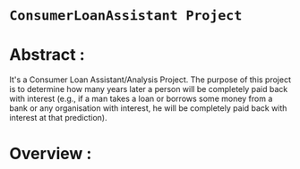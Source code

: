 # `ConsumerLoanAssistant Project `

# Abstract :
<p> It's a Consumer Loan Assistant/Analysis Project. The purpose of this project is to determine how many years later a person will be completely paid back with interest (e.g., if a man takes a loan or borrows some money from a bank or any organisation with interest, he will be completely paid back with interest at that prediction).

 </p>
 
 # Overview : 
 
 

